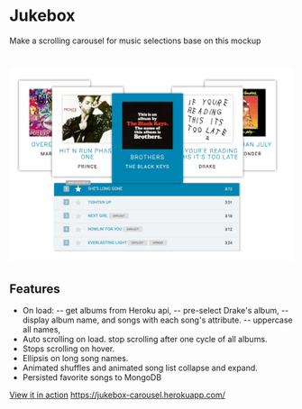 # Jukebox

Make a scrolling carousel for music selections base on this mockup

![alt tag](carousel.jpg)
====



## Features

- On load: -- get albums from Heroku api, -- pre-select Drake's album, -- display album name, and songs with each song's attribute. -- uppercase all names,
- Auto scrolling on load. stop scrolling after one cycle of all albums.
- Stops scrolling on hover.
- Ellipsis on long song names.
- Animated shuffles and animated song list collapse and expand.
- Persisted favorite songs to MongoDB

[View it in action](https://jukebox-carousel.herokuapp.com/) <https://jukebox-carousel.herokuapp.com/>
